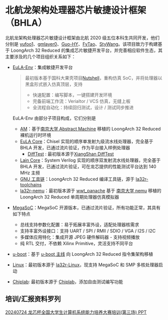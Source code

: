 # 北航龙架构处理器芯片敏捷设计框架（BHLA）

北航龙架构处理器芯片敏捷设计框架由北航 2020 级五位本科生共同开发，他们分别是 [yufoo1](https://github.com/yufoo1)、[gmlayer0](https://github.com/gmlayer0)、[Guo-HY](https://github.com/Guo-HY)、[FvTao](https://github.com/FvTao)、[StyWang](https://github.com/StyWang)。该项目致力于构建基于 LoongArch 32 Reduced 的集成芯片敏捷开发平台，并完善相应软件生态，其主要涉及的几个项目组织关系如下：

* [EuLA-Env](https://github.com/BUAA-CI-LAB/eula-env)：集成敏捷开发平台

  >  最初版本基于国科大果壳项目[Nutshell](https://github.com/OSCPU/NutShell)，重构仿真 SoC，并将处理器以黑盒形式嵌入仿真顶层，支持
  >
  > * 快速配置：编写脚本，一键搭建开发环境
  > * 完备前端工作流：Verialtor / VCS 仿真，无缝上板
  > * 全流程自动化：持续回归测试，设计 / 测试同步推进

  EuLA-Env 由部分子项目构成，它们分别是

  * [AM](https://github.com/BUAA-CI-LAB/am)：基于[南京大学 Abstract Machine](https://github.com/NJU-ProjectN/abstract-machine) 移植的 LoongArch 32 Reduced 裸机运行时环境
  * [EuLA Core](https://github.com/BUAA-CI-LAB/eulacore)：Chisel 实现的顺序单发射九级流水线处理器，完全基于 BHLA 开发，已通过流片验证，作为平台接入样例处理器
     * [DiffTest](https://github.com/BUAA-CI-LAB/difftest) : 最初版本源于[XiangShan DiffTest](https://github.com/OpenXiangShan/difftest)
  * [Lain Core](https://github.com/LainChip/LainCore)：System Verilog 实现的顺序双发射流水线处理器，完全基于 BHLA 开发，已通过流片验证，可在龙芯提供的性能测试平台达到 140 MHz 主频
  * [GNU 工具链](https://github.com/BUAA-CI-LAB/la32r-toolchains)：LoongArch 32 Reduced 编译工具链，源于 [la32r-toolchains](https://gitee.com/loongson-edu/la32r-toolchains/releases)
  * [la32r-nemu](https://github.com/BUAA-CI-LAB/nemu)：最初版本源于 [wwt_panache](https://gitee.com/wwt_panache) 基于 [南京大学 nemu](https://github.com/NJU-ProjectN/nemu) 移植的 LoongArch 32 Reduced 单周期处理器仿真模拟器

* [MegaSoC](https://github.com/BUAA-CI-LAB/MegaSoC)：MegaSoC 开源版本，已通过流片验证，所有功能正常，其具有如下特点
  * 总线支持参数化配置：易于拓展丰富外设，适配处理器核需求
  * 支持丰富外设接口：支持 UART / SPI / RMII / SDIO / VGA / I2S / I2C
  * 多媒体应用特化：集成开源 JPEG 硬件解码器 - 支持视频播放
  * 纯 RTL 交付，不依赖 Xilinx Primitive，灵活支持不同平台
* [u-boot](https://github.com/BUAA-CI-LAB/u-boot)：基于 [u-boot 主线](https://github.com/u-boot/u-boot) 向 LoongArch 32 Reduced 指令集架构移植
* [Linux](https://github.com/BUAA-CI-LAB/linux)：最初版本源于 [la32r-Linux](https://gitee.com/loongson-edu/la32r-Linux)，现支持 MegaSoC 和 SMP 多核处理器启动
* [Chiplab](https://github.com/BUAA-CI-LAB/chiplab): 最初版本源于 [Chiplab](https://gitee.com/loongson-edu/chiplab)，添加自由测试编写功能

## 培训/汇报资料罗列

[20240724 龙芯杯全国大学生计算机系统能力培养大赛培训(第三场) PPT](report/20240725/20240725-BHLA-龙芯杯竞赛培训.pdf)